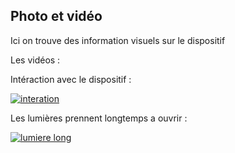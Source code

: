 ## Photo et vidéo

Ici on trouve des information visuels sur le dispositif

Les vidéos :

Intéraction avec le dispositif :

[![interation](https://user-images.githubusercontent.com/112190488/236271831-0e861b03-39f3-45a6-9c89-e3a6c93ff593.png)](https://youtube.com/shorts/QukOibVwqx0?feature=share)

Les lumières prennent longtemps a ouvrir :

[![lumiere long](https://user-images.githubusercontent.com/112190488/236279626-4290fc08-db49-4e93-909f-027edae7836a.png)](https://youtube.com/shorts/4po9QvuinbQ?feature=share)
